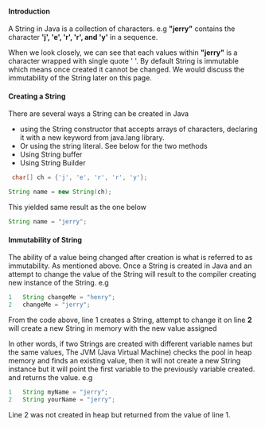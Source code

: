
#### Introduction
A String in Java is a collection of characters. 
e.g **"jerry"** contains the character **'j', 'e', 'r', 'r', and 'y'** 
in a sequence.

When we look closely, we can see that each values within
**"jerry"** is a character wrapped with single quote ' '. By default String is immutable which means 
once created it cannot be changed. We would discuss the immutability of the String later on this page.

#### Creating a String

There are several ways a String can be created in Java
  - using the String constructor that accepts arrays of characters, declaring it with a new keyword from java.lang library. 
  - Or using the string literal. See below for the two methods
  - Using String buffer
  - Using String Builder


```java
 char[] ch = {'j', 'e', 'r', 'r', 'y'}; 

String name = new String(ch);
 ```
This yielded same result as the one below

```java
String name = "jerry";
```

#### Immutability of String
The ability of a value being changed after creation is what is referred to as immutability.
As mentioned above. Once a String is created in Java and an attempt to change the value
of the String will result to the compiler creating new instance of the String. e.g

```java
1   String changeMe = "henry";
2   changeMe = "jerry";
```
From the code above, line 1 creates a String, 
attempt to change it on line **2** will create a new String in memory with the new value assigned

In other words, if two Strings are created with different variable names but the same values,
The JVM (Java Virtual Machine) checks the pool in heap memory and finds an existing value, then it will not create a new String
instance but it will point the first variable to the previously variable created. and returns the value.
e.g

```java
1   String myName = "jerry";
2   String yourName = "jerry";
```
Line 2 was not created in heap but returned from the value of line 1.





